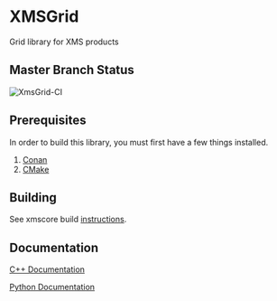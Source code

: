 XMSGrid
========
Grid library for XMS products

Master Branch Status
--------------------

![XmsGrid-CI](https://github.com/Aquaveo/xmsgrid/workflows/XmsGrid-5.0/badge.svg)

Prerequisites
--------------
In order to build this library, you must first have a few things installed.
1. [Conan](https://conan.io)
2. [CMake](https://cmake.org)

Building
--------
See xmscore build [instructions](https://github.com/Aquaveo/xmscore/wiki/Building-Libraries).

Documentation
-------------

[C++ Documentation](https://aquaveo.github.io/xmsgrid/)

[Python Documentation](https://aquaveo.github.io/xmsgrid/pydocs)
